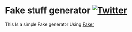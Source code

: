 # Fake stuff generator [![Twitter](https://img.shields.io/twitter/url?style=social&url=https%3A%2F%2Fgithub.com%2FAlok-joseph%2FFake-stuff-generator%2F)](https://twitter.com/intent/tweet?text=Wow:&url=https%3A%2F%2Fgithub.com%2FAlok-joseph%2FFake-stuff-generator%2F)
This Is a simple Fake generator Using [Faker](https://pypi.org/project/Faker/)
